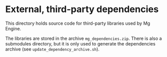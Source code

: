 # External, third-party dependencies

This directory holds source code for third-party libraries used by Mg Engine.

The libraries are stored in the archive `mg_dependencies.zip`. There is also a submodules directory,
but it is only used to generate the dependencies archive (see `update_dependency_archive.sh`).

